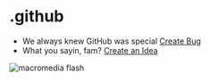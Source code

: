 # .github

- We always knew GitHub was special [Create Bug](./.github/ISSUE_TEMPLATE/bug_report.md)
- What you sayin, fam? [Create an Idea](./.github/ISSUE_TEMPLATE/an_idea.md)

![macromedia flash](https://listingslab.com/svg/featured/macromedia.svg)